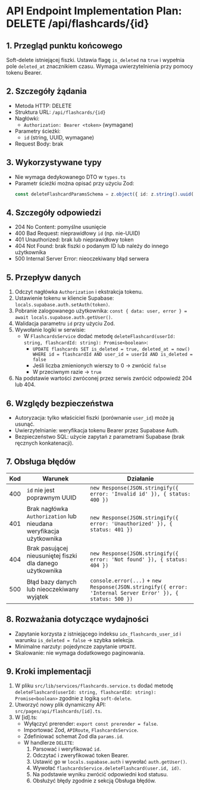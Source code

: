 # API Endpoint Implementation Plan: DELETE /api/flashcards/{id}

## 1. Przegląd punktu końcowego
Soft-delete istniejącej fiszki. Ustawia flagę `is_deleted` na `true` i wypełnia pole `deleted_at` znacznikiem czasu. Wymaga uwierzytelnienia przy pomocy tokenu Bearer.

## 2. Szczegóły żądania
- Metoda HTTP: DELETE
- Struktura URL: `/api/flashcards/{id}`
- Nagłówki:
  - `Authorization: Bearer <token>` (wymagane)
- Parametry ścieżki:
  - `id` (string, UUID, wymagane)
- Request Body: brak

## 3. Wykorzystywane typy
- Nie wymaga dedykowanego DTO w `types.ts`
- Parametr ścieżki można opisać przy użyciu Zod:
  ```ts
  const deleteFlashcardParamsSchema = z.object({ id: z.string().uuid() });
  ```

## 4. Szczegóły odpowiedzi
- 204 No Content: pomyślne usunięcie
- 400 Bad Request: nieprawidłowy `id` (np. nie-UUID)
- 401 Unauthorized: brak lub nieprawidłowy token
- 404 Not Found: brak fiszki o podanym ID lub należy do innego użytkownika
- 500 Internal Server Error: nieoczekiwany błąd serwera

## 5. Przepływ danych
1. Odczyt nagłówka `Authorization` i ekstrakcja tokenu.
2. Ustawienie tokenu w kliencie Supabase: `locals.supabase.auth.setAuth(token)`.
3. Pobranie zalogowanego użytkownika: `const { data: user, error } = await locals.supabase.auth.getUser()`.
4. Walidacja parametru `id` przy użyciu Zod.
5. Wywołanie logiki w serwisie:
   - W `FlashcardsService` dodać metodę `deleteFlashcard(userId: string, flashcardId: string): Promise<boolean>`:
     - `UPDATE flashcards SET is_deleted = true, deleted_at = now() WHERE id = flashcardId AND user_id = userId AND is_deleted = false`
     - Jeśli liczba zmienionych wierszy to 0 → zwrócić `false`
     - W przeciwnym razie → `true`
6. Na podstawie wartości zwróconej przez serwis zwrócić odpowiedź 204 lub 404.

## 6. Względy bezpieczeństwa
- Autoryzacja: tylko właściciel fiszki (porównanie `user_id`) może ją usunąć.
- Uwierzytelnianie: weryfikacja tokenu Bearer przez Supabase Auth.
- Bezpieczeństwo SQL: użycie zapytań z parametrami Supabase (brak ręcznych konkatenacji).

## 7. Obsługa błędów
| Kod  | Warunek                                                                 | Działanie                                          |
|------|-------------------------------------------------------------------------|----------------------------------------------------|
| 400  | `id` nie jest poprawnym UUID                                            | `new Response(JSON.stringify({ error: 'Invalid id' }), { status: 400 })` |
| 401  | Brak nagłówka `Authorization` lub nieudana weryfikacja użytkownika       | `new Response(JSON.stringify({ error: 'Unauthorized' }), { status: 401 })` |
| 404  | Brak pasującej nieusuniętej fiszki dla danego użytkownika                | `new Response(JSON.stringify({ error: 'Not found' }), { status: 404 })`   |
| 500  | Błąd bazy danych lub nieoczekiwany wyjątek                              | `console.error(...)` + `new Response(JSON.stringify({ error: 'Internal Server Error' }), { status: 500 })` |

## 8. Rozważania dotyczące wydajności
- Zapytanie korzysta z istniejącego indeksu `idx_flashcards_user_id` i warunku `is_deleted = false` → szybka selekcja.
- Minimalne narzuty: pojedyncze zapytanie `UPDATE`.
- Skalowanie: nie wymaga dodatkowego paginowania.

## 9. Kroki implementacji
1. W pliku `src/lib/services/flashcards.service.ts` dodać metodę `deleteFlashcard(userId: string, flashcardId: string): Promise<boolean>` zgodnie z logiką `soft-delete`.
2. Utworzyć nowy plik dynamiczny API: `src/pages/api/flashcards/[id].ts`.
3. W [id].ts:
   - Wyłączyć prerender: `export const prerender = false`.
   - Importować Zod, `APIRoute`, `FlashcardsService`.
   - Zdefiniować schemat Zod dla `params.id`.
   - W handlerze `DELETE`:
     1. Parsować i weryfikować `id`.
     2. Odczytać i zweryfikować token Bearer.
     3. Ustawić go w `locals.supabase.auth` i wywołać `auth.getUser()`.
     4. Wywołać `flashcardsService.deleteFlashcard(user.id, id)`.
     5. Na podstawie wyniku zwrócić odpowiedni kod statusu.
     6. Obsłużyć błędy zgodnie z sekcją Obsługa błędów.